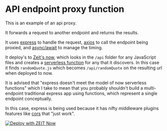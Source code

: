 # API endpoint proxy function

This is an example of an api proxy. 

It forwards a request to another endpoint and returns the results.

It uses [express](https://expressjs.com/) to handle the request, [axios](https://github.com/axios/axios) to call the endpoint being proxied, and [async/await](https://developer.mozilla.org/en-US/docs/Web/JavaScript/Reference/Statements/async_function) to manage the timing.

It deploy's to [Zeit's now](https://zeit.co/docs/v2/introduction/), which looks in the `/api` folder for any JavaScript files and creates a [serverless function](https://zeit.co/docs/v2/serverless-functions/introduction) for any that it discovers. In this case it finds `randomQuote.js` which becomes `/api/randomQuote` on the resulting url when deployed to now.

It is advised that "express doesn't meet the model of now serverless functions" which I take to mean that you probably shouldn't build a multi-endpoint traditional express app using functions, which represent a single endpoint conceptually.

In this case, express is being used because it has nifty middleware plugins features like [cors](https://expressjs.com/en/resources/middleware/cors.html) that "just work".

[![Deploy with ZEIT Now](https://zeit.co/button)](https://zeit.co/new/project?template=https://github.com/zeit/now-examples/tree/master/gatsby)